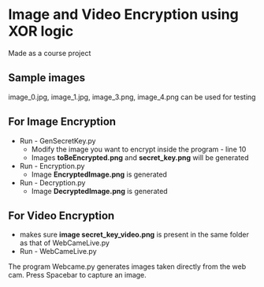 # Image and Video Encryption using XOR logic
Made as a course project

## Sample images 
image_0.jpg, image_1.jpg, image_3.png, image_4.png can be used for testing
 
## For Image Encryption
 - Run - GenSecretKey.py
   - Modify the image you want to encrypt inside the program - line 10
   - Images **toBeEncrypted.png** and **secret_key.png** will be generated
 - Run - Encryption.py
   - Image **EncryptedImage.png** is generated
 - Run - Decryption.py
   - Image **DecryptedImage.png** is generated
    
## For Video Encryption 
 - makes sure **image secret_key_video.png** is present in the same folder as that of WebCameLive.py
 - Run - WebCameLive.py
  
The program Webcame.py generates images taken directly from the web cam. Press Spacebar to capture an image.

